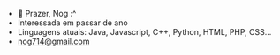 - 👋 Prazer, Nog :^
- Interessada em passar de ano
- Linguagens atuais: Java, Javascript, C++, Python, HTML, PHP, CSS...
- nog714@gmail.com


